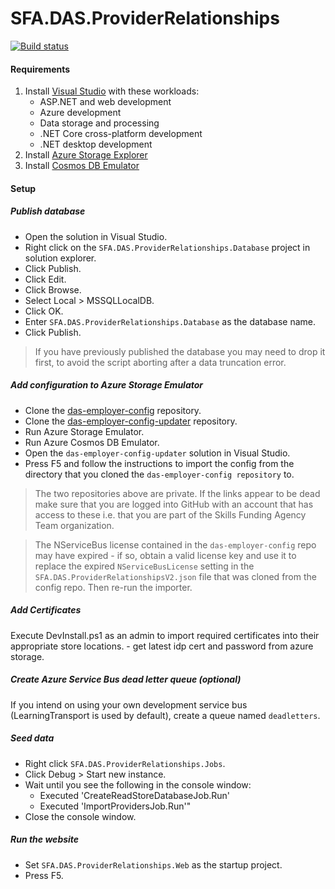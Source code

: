 # SFA.DAS.ProviderRelationships

[![Build status](https://sfa-gov-uk.visualstudio.com/Digital%20Apprenticeship%20Service/_apis/build/status/Manage%20Apprenticeships/das-provider-relationships)](https://sfa-gov-uk.visualstudio.com/Digital%20Apprenticeship%20Service/_build/latest?definitionId=1183)

#### Requirements

1. Install [Visual Studio] with these workloads:
    * ASP.NET and web development
    * Azure development
    * Data storage and processing
    * .NET Core cross-platform development 
    * .NET desktop development
2. Install [Azure Storage Explorer]
3. Install [Cosmos DB Emulator]

#### Setup

##### Publish database

* Open the solution in Visual Studio.
* Right click on the `SFA.DAS.ProviderRelationships.Database` project in solution explorer.
* Click Publish.
* Click Edit.
* Click Browse.
* Select Local > MSSQLLocalDB.
* Click OK.
* Enter `SFA.DAS.ProviderRelationships.Database` as the database name.
* Click Publish.

> If you have previously published the database you may need to drop it first, to avoid the script aborting after a data truncation error.

##### Add configuration to Azure Storage Emulator

* Clone the [das-employer-config](https://github.com/SkillsFundingAgency/das-employer-config) repository.
* Clone the [das-employer-config-updater](https://github.com/SkillsFundingAgency/das-employer-config-updater) repository.
* Run Azure Storage Emulator.
* Run Azure Cosmos DB Emulator.
* Open the `das-employer-config-updater` solution in Visual Studio.
* Press F5 and follow the instructions to import the config from the directory that you cloned the `das-employer-config repository` to.

> The two repositories above are private. If the links appear to be dead make sure that you are logged into GitHub with an account that has access to these i.e. that you are part of the Skills Funding Agency Team organization.

> The NServiceBus license contained in the `das-employer-config` repo may have expired - if so, obtain a valid license key and use it to replace the expired `NServiceBusLicense` setting in the `SFA.DAS.ProviderRelationshipsV2.json` file that was cloned from the config repo. Then re-run the importer.

##### Add Certificates

Execute DevInstall.ps1 as an admin to import required certificates into their appropriate store locations. - get latest idp cert and password from azure storage.

##### Create Azure Service Bus dead letter queue (optional)

If you intend on using your own development service bus (LearningTransport is used by default), create a queue named `deadletters`.

##### Seed data

* Right click `SFA.DAS.ProviderRelationships.Jobs`.
* Click Debug > Start new instance.
* Wait until you see the following in the console window:
  * Executed 'CreateReadStoreDatabaseJob.Run'
  * Executed 'ImportProvidersJob.Run'"
* Close the console window.

##### Run the website

* Set `SFA.DAS.ProviderRelationships.Web` as the startup project.
* Press F5.

[Azure Storage Explorer]: http://storageexplorer.com
[Choclatey]: https://chocolatey.org
[Cosmos DB Emulator]: https://docs.microsoft.com/en-us/azure/cosmos-db/local-emulator
[Docker]: https://www.docker.com
[Elastic Search]: https://www.elastic.co/products/elasticsearch
[SQL Server Management Studio]: https://docs.microsoft.com/en-us/sql/ssms/download-sql-server-management-studio-ssms
[Visual Studio]: https://www.visualstudio.com
